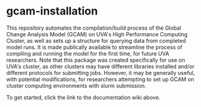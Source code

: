 # gcam-installation
This repository automates the compilation/build process of the Global Change Analysis Model (GCAM) on UVA's High Performance Computing Cluster, as well as sets up a structure for querying data from completed model runs.  It is made publically available to streamline the process of compiling and running the model for the first time, for future UVA researchers. Note that this package was created specifically for use on UVA's cluster, as other clusters may have different libraries installed and/or different protocols for submitting jobs. However, it may be generally useful, with potential modifications, for researchers attempting to set up GCAM on cluster computing environments with slurm submission.  

To get started, click the link to the documentation wiki above. 





